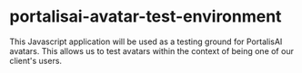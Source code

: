 # portalisai-avatar-test-environment
This Javascript application will be used as a testing ground for PortalisAI avatars. This allows us to test avatars within the context of being one of our client's users.

